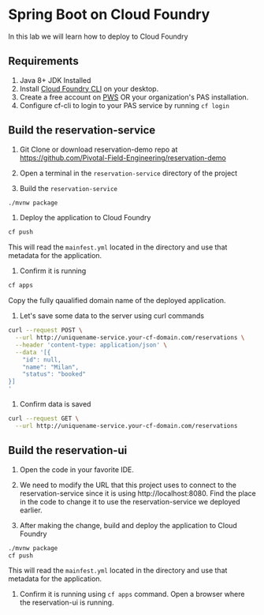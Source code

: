 # Spring Boot on Cloud Foundry
In this lab we will learn how to deploy to Cloud Foundry

## Requirements    
1. Java 8+ JDK Installed  
1. Install [Cloud Foundry CLI](https://docs.cloudfoundry.org/cf-cli/install-go-cli.html) on your desktop.
1. Create a free account on [PWS](https://pws.pivotal.io) OR your organization's PAS installation.  
1. Configure cf-cli to login to your PAS service by running `cf login`  

## Build the reservation-service  

1. Git Clone or download reservation-demo repo at <https://github.com/Pivotal-Field-Engineering/reservation-demo>  

1. Open a terminal in the `reservation-service` directory of the project

1. Build the `reservation-service`
```bash
./mvnw package
```

1. Deploy the application to Cloud Foundry
```bash
cf push
```
This will read the `mainfest.yml` located in the directory and use that metadata for the application.

1. Confirm it is running
```bash
cf apps
```
Copy the fully qaualified domain name of the deployed application.   

1. Let's save some data to the server using curl commands
```bash
curl --request POST \
  --url http://uniquename-service.your-cf-domain.com/reservations \
  --header 'content-type: application/json' \
  --data '[{
	"id": null,
	"name": "Milan",
	"status": "booked"
}]
'
```

1. Confirm data is saved
```bash
curl --request GET \
  --url http://uniquename-service.your-cf-domain.com/reservations
```
## Build the reservation-ui  

1. Open the code in your favorite IDE.   
1. We need to modify the URL that this project uses to connect to the reservation-service since it is using http://localhost:8080. Find the place in the code to change it to use the reservation-service we deployed earlier.    

1. After making the change, build and deploy the application to Cloud Foundry
```bash
./mvnw package
cf push
```  
This will read the `mainfest.yml` located in the directory and use that metadata for the application.

1. Confirm it is running using `cf apps` command. Open a browser where the reservation-ui is running.  
